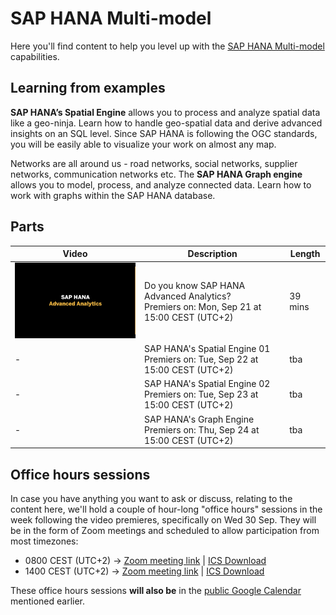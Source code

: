 # SAP HANA Multi-model

Here you'll find content to help you level up with the [SAP HANA Multi-model](https://www.sap.com/products/hana/features/multi-model.html) capabilities.

## Learning from examples

**SAP HANA’s Spatial Engine** allows you to process and analyze spatial data like a geo-ninja. Learn how to handle geo-spatial data and derive advanced insights on an SQL level. Since SAP HANA is following the OGC standards, you will be easily able to visualize your work on almost any map.

Networks are all around us - road networks, social networks, supplier networks, communication networks etc. The **SAP HANA Graph engine** allows you to model, process, and analyze connected data. Learn how to work with graphs within the SAP HANA database.

## Parts

| Video                                                                               | Description                                                                                               | Length  |
| ----------------------------------------------------------------------------------- | --------------------------------------------------------------------------------------------------------- | ------- |
| ![Introduction](DevtoberfestHANAAA00Intro.png)                     | Do you know SAP HANA Advanced Analytics? <br>Premiers on: Mon, Sep 21 at 15:00 CEST (UTC+2) <br> | 39 mins |
|-|SAP HANA's Spatial Engine 01<br>Premiers on: Tue, Sep 22 at 15:00 CEST (UTC+2) <br>| tba |
|-|SAP HANA's Spatial Engine 02<br>Premiers on: Tue, Sep 23 at 15:00 CEST (UTC+2) <br>| tba |
|-|SAP HANA's Graph Engine <br>Premiers on: Thu, Sep 24 at 15:00 CEST (UTC+2) <br>| tba |

## Office hours sessions

In case you have anything you want to ask or discuss, relating to the content here, we'll hold a couple of hour-long "office hours" sessions in the week following the video premieres, specifically on Wed 30 Sep. They will be in the form of Zoom meetings and scheduled to allow participation from most timezones:

- 0800 CEST (UTC+2) → [Zoom meeting link](https://sap-se.zoom.us/j/96414122925) | [ICS Download](https://sap-samples.github.io/sap-devtoberfest-2020/cal/hana_office_hours1.ics)
- 1400 CEST (UTC+2) → [Zoom meeting link](https://sap-se.zoom.us/j/96556204729) | [ICS Download](https://sap-samples.github.io/sap-devtoberfest-2020/cal/hana_office_hours2.ics)

These office hours sessions **will also be** in the [public Google Calendar](https://calendar.google.com/calendar?cid=Ym1ibGJucHFkOHMwcWZoYnZnMjJqazE3OWdAZ3JvdXAuY2FsZW5kYXIuZ29vZ2xlLmNvbQ) mentioned earlier.

